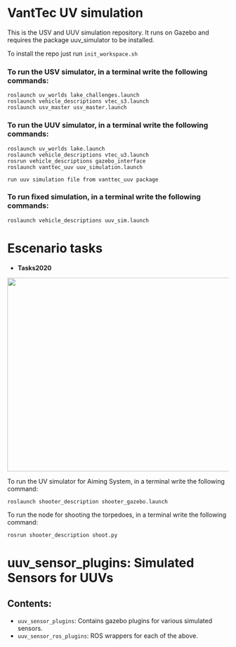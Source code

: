 # VantTec UV simulation

This is the USV and UUV simulation repository. It runs on Gazebo and requires the package uuv_simulator to be installed.

To install the repo just run `init_workspace.sh`

### To run the USV simulator, in a terminal write the following commands:

 ```
roslaunch uv_worlds lake_challenges.launch
roslaunch vehicle_descriptions vtec_s3.launch 
roslaunch usv_master usv_master.launch 
```

### To run the UUV simulator, in a terminal write the following commands:

```
roslaunch uv_worlds lake.launch
roslaunch vehicle_descriptions vtec_u3.launch 
rosrun vehicle_descriptions gazebo_interface
roslaunch vanttec_uuv uuv_simulation.launch 

run uuv simulation file from vanttec_uuv package
```

### To run fixed simulation, in a terminal write the following commands:

```
roslaunch vehicle_descriptions uuv_sim.launch
```


# Escenario tasks

- **Tasks2020** 
<p align="center">
  <img src="https://github.com/vanttec/vanttec_uv_sim/blob/feature/testmissions/sim_challenges/scene.jpeg" width="600" height="440" align="center"/>

</p>



To run the UV simulator for Aiming System, in a terminal write the following command:

`roslaunch shooter_description shooter_gazebo.launch`

To run the node for shooting the torpedoes, in a terminal write the following command:

`rosrun shooter_description shoot.py`

# uuv_sensor_plugins: Simulated Sensors for UUVs

## Contents:

 - ```uuv_sensor_plugins```: Contains gazebo plugins for various simulated sensors.
 - ```uuv_sensor_ros_plugins```: ROS wrappers for each of the above.